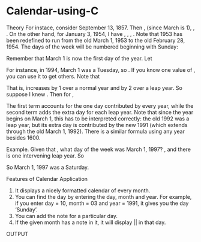# Calendar-using-C
Theory 
For instace, consider September 13, 1857. Then   ,   (since March is 1),   ,   .
On the other hand, for January 3, 1954, I have   ,   ,   ,   . Note that 1953 has been redefined to run from the old March 1, 1953 to the old February 28, 1954.
The days of the week will be numbered beginning with Sunday:
 
Remember that March 1 is now the first day of the year. Let
 
For instance, in 1994, March 1 was a Tuesday, so   .
If you know one value of   , you can use it to get others. Note that
 
That is,   increases by 1 over a normal year and by 2 over a leap year. So suppose I knew   . Then for   ,
 
The first term accounts for the one day contributed by every year, while the second term adds the extra day for each leap year. Note that since the year begins on March 1, this has to be interpreted correctly: the old 1992 was a leap year, but its extra day is contributed by the new 1991 (which extends through the old March 1, 1992).
There is a similar formula using any year besides 1600.

Example. Given that   , what day of the week was March 1, 1997?
  , and there is one intervening leap year. So
 
So March 1, 1997 was a Saturday.



Features of Calendar Application

1.	It displays a nicely formatted calendar of every month.
2.	You can find the day by entering the day, month and year. For example, if you enter day = 10, month = 03 and year = 1991, it gives you the day ‘Sunday’.
3.	You can add the note for a particular day.
4.	If the given month has a note in it, it will display || in that day.

OUTPUT
 
